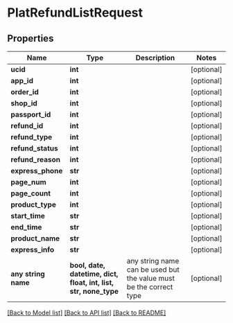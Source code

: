 # PlatRefundListRequest


## Properties
Name | Type | Description | Notes
------------ | ------------- | ------------- | -------------
**ucid** | **int** |  | [optional] 
**app_id** | **int** |  | [optional] 
**order_id** | **int** |  | [optional] 
**shop_id** | **int** |  | [optional] 
**passport_id** | **int** |  | [optional] 
**refund_id** | **int** |  | [optional] 
**refund_type** | **int** |  | [optional] 
**refund_status** | **int** |  | [optional] 
**refund_reason** | **int** |  | [optional] 
**express_phone** | **str** |  | [optional] 
**page_num** | **int** |  | [optional] 
**page_count** | **int** |  | [optional] 
**product_type** | **int** |  | [optional] 
**start_time** | **str** |  | [optional] 
**end_time** | **str** |  | [optional] 
**product_name** | **str** |  | [optional] 
**express_info** | **str** |  | [optional] 
**any string name** | **bool, date, datetime, dict, float, int, list, str, none_type** | any string name can be used but the value must be the correct type | [optional]

[[Back to Model list]](../README.md#documentation-for-models) [[Back to API list]](../README.md#documentation-for-api-endpoints) [[Back to README]](../README.md)


